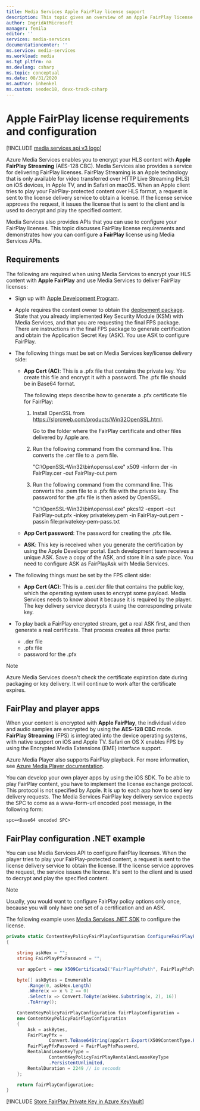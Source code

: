 ```yaml
---
title: Media Services Apple FairPlay license support
description: This topic gives an overview of an Apple FairPlay license requirements and configuration.
author: IngridAtMicrosoft
manager: femila
editor: ''
services: media-services
documentationcenter: ''
ms.service: media-services
ms.workload: media
ms.tgt_pltfrm: na
ms.devlang: csharp
ms.topic: conceptual
ms.date: 08/31/2020
ms.author: inhenkel
ms.custom: seodec18, devx-track-csharp
---
```


# Apple FairPlay license requirements and configuration

[!INCLUDE [media services api v3 logo](./includes/v3-hr.md)]

Azure Media Services enables you to encrypt your HLS content with **Apple FairPlay Streaming** (AES-128 CBC). Media Services also provides a service for delivering FairPlay licenses. FairPlay Streaming is an Apple technology that is only available for video transferred over HTTP Live Streaming (HLS) on iOS devices, in Apple TV, and in Safari on macOS. When an Apple client tries to play your FairPlay-protected content over HLS format, a request is sent to the license delivery service to obtain a license. If the license service approves the request, it issues the license that is sent to the client and is used to decrypt and play the specified content.

Media Services also provides APIs that you can use to configure your FairPlay licenses. This topic discusses FairPlay license requirements and demonstrates how you can configure a **FairPlay** license using Media Services APIs. 

## Requirements

The following are required when using Media Services to encrypt your HLS content with **Apple FairPlay** and use Media Services to deliver FairPlay licenses:

* Sign up with [Apple Development Program](https://developer.apple.com/).
* Apple requires the content owner to obtain the [deployment package](https://developer.apple.com/contact/fps/). State that you already implemented Key Security Module (KSM) with Media Services, and that you are requesting the final FPS package. There are instructions in the final FPS package to generate certification and obtain the Application Secret Key (ASK). You use ASK to configure FairPlay.
* The following things must be set on Media Services key/license delivery side:

    * **App Cert (AC)**: This is a .pfx file that contains the private key. You create this file and encrypt it with a password. The .pfx file should be in Base64 format.

        The following steps describe how to generate a .pfx certificate file for FairPlay:

        1. Install OpenSSL from https://slproweb.com/products/Win32OpenSSL.html.

            Go to the folder where the FairPlay certificate and other files delivered by Apple are.
        2. Run the following command from the command line. This converts the .cer file to a .pem file.

            "C:\OpenSSL-Win32\bin\openssl.exe" x509 -inform der -in FairPlay.cer -out FairPlay-out.pem
        3. Run the following command from the command line. This converts the .pem file to a .pfx file with the private key. The password for the .pfx file is then asked by OpenSSL.

            "C:\OpenSSL-Win32\bin\openssl.exe" pkcs12 -export -out FairPlay-out.pfx -inkey privatekey.pem -in FairPlay-out.pem -passin file:privatekey-pem-pass.txt
            
    * **App Cert password**: The password for creating the .pfx file.
    * **ASK**: This key is received when you generate the certification by using the Apple Developer portal. Each development team receives a unique ASK. Save a copy of the ASK, and store it in a safe place. You need to configure ASK as FairPlayAsk with Media Services.
    
* The following things must be set by the FPS client side:

  * **App Cert (AC)**: This is a .cer/.der file that contains the public key, which the operating system uses to encrypt some payload. Media Services needs to know about it because it is required by the player. The key delivery service decrypts it using the corresponding private key.

* To play back a FairPlay encrypted stream, get a real ASK first, and then generate a real certificate. That process creates all three parts:

  * .der file
  * .pfx file
  * password for the .pfx
  
> [!NOTE]
> Azure Media Services doesn't check the certificate expiration date during packaging or key delivery. It will continue to work after the certificate expires.

## FairPlay and player apps

When your content is encrypted with **Apple FairPlay**, the individual video and audio samples are encrypted by using the **AES-128 CBC** mode. **FairPlay Streaming** (FPS) is integrated into the device operating systems, with native support on iOS and Apple TV. Safari on OS X enables FPS by using the Encrypted Media Extensions (EME) interface support.

Azure Media Player also supports FairPlay playback. For more information, see [Azure Media Player documentation](https://amp.azure.net/libs/amp/latest/docs/index.html).

You can develop your own player apps by using the iOS SDK. To be able to play FairPlay content, you have to implement the license exchange protocol. This protocol is not specified by Apple. It is up to each app how to send key delivery requests. The Media Services FairPlay key delivery service expects the SPC to come as a www-form-url encoded post message, in the following form:

```
spc=<Base64 encoded SPC>
```

## FairPlay configuration .NET example

You can use Media Services API to configure FairPlay licenses. When the player tries to play your FairPlay-protected content, a request is sent to the license delivery service to obtain the license. If the license service approves the request, the service issues the license. It's sent to the client and is used to decrypt and play the specified content.

> [!NOTE]
> Usually, you would want to configure FairPlay policy options only once, because you will only have one set of a certification and an ASK.

The following example uses [Media Services .NET SDK](/dotnet/api/microsoft.azure.management.media.models) to configure the license.

```csharp
private static ContentKeyPolicyFairPlayConfiguration ConfigureFairPlayPolicyOptions()
{

    string askHex = "";
    string FairPlayPfxPassword = "";

    var appCert = new X509Certificate2("FairPlayPfxPath", FairPlayPfxPassword, X509KeyStorageFlags.Exportable);

    byte[] askBytes = Enumerable
        .Range(0, askHex.Length)
        .Where(x => x % 2 == 0)
        .Select(x => Convert.ToByte(askHex.Substring(x, 2), 16))
        .ToArray();

    ContentKeyPolicyFairPlayConfiguration fairPlayConfiguration =
    new ContentKeyPolicyFairPlayConfiguration
    {
        Ask = askBytes,
        FairPlayPfx =
                Convert.ToBase64String(appCert.Export(X509ContentType.Pfx, FairPlayPfxPassword)),
        FairPlayPfxPassword = FairPlayPfxPassword,
        RentalAndLeaseKeyType =
                ContentKeyPolicyFairPlayRentalAndLeaseKeyType
                .PersistentUnlimited,
        RentalDuration = 2249 // in seconds
    };

    return fairPlayConfiguration;
}
```

[!INCLUDE [Store FairPlay Private Key in Azure KeyVault](./includes/task-drm-store-fairplay-key.md)]